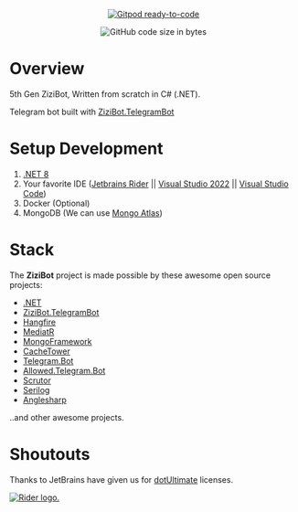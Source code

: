 <p align="center">
    <a href="https://gitpod.io/#https://github.com/azhe403/ZiziBot-Engine">
        <img src="https://img.shields.io/badge/Gitpod-ready--to--code-908a85?logo=gitpod" alt="Gitpod ready-to-code" />
    </a>
    <div align="center">
        <img src="https://img.shields.io/github/languages/code-size/azhe403/ZiziBot-Engine" alt="GitHub code size in bytes" />
    </div>
</p>

# Overview

5th Gen ZiziBot, Written from scratch in C# (.NET).

Telegram bot built with <a href="https://github.com/azhe403/ZiziBot.TelegramBot" target="_blank">ZiziBot.TelegramBot</a>

# Setup Development

1. <a href="https://dotnet.microsoft.com/en-us/download" target="_blank">.NET 8</a>
2. Your favorite IDE (<a href="https://www.jetbrains.com/rider?from=zizibot" target="_blank">Jetbrains Rider</a> || <a href="https://visualstudio.microsoft.com" target="_blank">Visual Studio 2022</a> || <a href="https://code.visualstudio.com" target="_blank">Visual Studio Code</a>)
3. Docker (Optional)
4. MongoDB (We can use <a href="https://www.mongodb.com/atlas/database" target="_blank">Mongo Atlas</a>)

# Stack

The **ZiziBot** project is made possible by these awesome open source projects:

<ul>
    <li><a href="https://github.com/dotnet" target="_blank">.NET</a></li>
    <li><a href="https://github.com/azhe403/ZiziBot.TelegramBot" target="_blank">ZiziBot.TelegramBot</a></li>
    <li><a href="https://github.com/HangfireIO" target="_blank">Hangfire</a></li>
    <li><a href="https://github.com/jbogard/MediatR" target="_blank">MediatR</a></li>
    <li><a href="https://github.com/TurnerSoftware/MongoFramework" target="_blank">MongoFramework</a></li>
    <li><a href="https://github.com/TurnerSoftware/CacheTower" target="_blank">CacheTower</a></li>
    <li><a href="https://github.com/TelegramBots/Telegram.Bot" target="_blank">Telegram.Bot</a></li>
    <li><a href="https://github.com/VodemSharp/Allowed.Telegram.Bot" target="_blank">Allowed.Telegram.Bot</a></li>
    <li><a href="https://github.com/khellang/Scrutor" target="_blank">Scrutor</a></li>
    <li><a href="https://github.com/serilog" target="_blank">Serilog</a></li>
    <li><a href="https://anglesharp.github.io" target="_blank">Anglesharp</a></li>
</ul>

..and other awesome projects.

# Shoutouts

Thanks to JetBrains have given us for
<a href="https://www.jetbrains.com/dotnet" target="_blank">dotUltimate</a> licenses.

<a href="https://www.jetbrains.com/?from=zizibot" target="_blank">
    <img src="https://resources.jetbrains.com/storage/products/company/brand/logos/jb_beam.svg" alt="Rider logo.">
</a>
